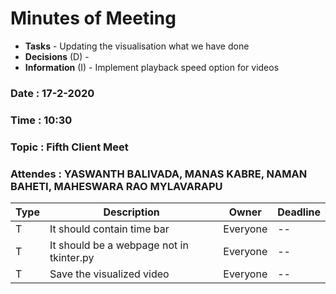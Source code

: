 # Minutes of Meeting

* **Tasks** - Updating the visualisation what we have done
* **Decisions** (D) - 
* **Information** (I) -
Implement playback speed option for videos

### Date : 17-2-2020
### Time : 10:30
### Topic : Fifth Client Meet
### Attendes : YASWANTH BALIVADA, MANAS KABRE, NAMAN BAHETI, MAHESWARA RAO MYLAVARAPU  

Type | Description | Owner | Deadline
---- | ---- | ---- | ----
T | It should contain time bar  | Everyone | --
T | It should be a webpage not in tkinter.py | Everyone | --
T | Save the visualized video | Everyone | --